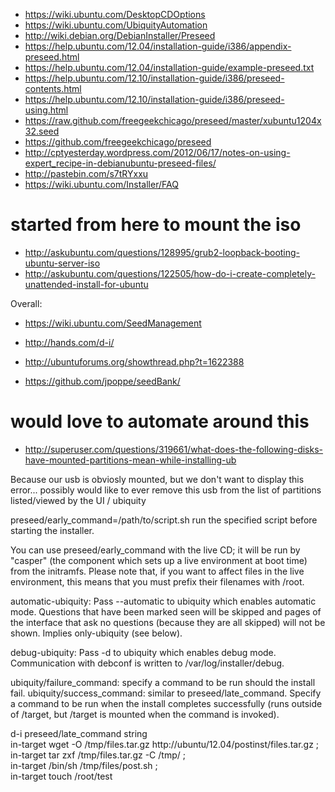 * https://wiki.ubuntu.com/DesktopCDOptions
* https://wiki.ubuntu.com/UbiquityAutomation
* http://wiki.debian.org/DebianInstaller/Preseed
* https://help.ubuntu.com/12.04/installation-guide/i386/appendix-preseed.html
* https://help.ubuntu.com/12.04/installation-guide/example-preseed.txt
* https://help.ubuntu.com/12.10/installation-guide/i386/preseed-contents.html
* https://help.ubuntu.com/12.10/installation-guide/i386/preseed-using.html
* https://raw.github.com/freegeekchicago/preseed/master/xubuntu1204x32.seed
* https://github.com/freegeekchicago/preseed
* http://cptyesterday.wordpress.com/2012/06/17/notes-on-using-expert_recipe-in-debianubuntu-preseed-files/
* http://pastebin.com/s7tRYxxu
* https://wiki.ubuntu.com/Installer/FAQ
# started from here to mount the iso
* http://askubuntu.com/questions/128995/grub2-loopback-booting-ubuntu-server-iso
* http://askubuntu.com/questions/122505/how-do-i-create-completely-unattended-install-for-ubuntu

Overall:
* https://wiki.ubuntu.com/SeedManagement
* http://hands.com/d-i/

* http://ubuntuforums.org/showthread.php?t=1622388


* https://github.com/jpoppe/seedBank/


# would love to automate around this
* http://superuser.com/questions/319661/what-does-the-following-disks-have-mounted-partitions-mean-while-installing-ub

Because our usb is obviosly mounted, but we don't want to display this error... possibly would like to ever remove this usb from the list of partitions listed/viewed by the UI / ubiquity


preseed/early_command=/path/to/script.sh  run the specified script before starting the installer. 

You can use preseed/early_command with the live CD; it will be run by "casper" (the component which sets up a live environment at boot time) from the initramfs. Please note that, if you want to affect files in the live environment, this means that you must prefix their filenames with /root.



automatic-ubiquity: Pass --automatic to ubiquity which enables automatic mode. Questions that have been marked seen will be skipped and pages of the interface that ask no questions (because they are all skipped) will not be shown. Implies only-ubiquity (see below).


debug-ubiquity: Pass -d to ubiquity which enables debug mode. Communication with debconf is written to /var/log/installer/debug.


ubiquity/failure_command: specify a command to be run should the install fail.
ubiquity/success_command: similar to preseed/late_command. Specify a command to be run when the install completes successfully (runs outside of /target, but /target is mounted when the command is invoked).



d-i preseed/late_command string \
in-target wget -O /tmp/files.tar.gz http://ubuntu/12.04/postinst/files.tar.gz ; \
in-target tar zxf /tmp/files.tar.gz -C /tmp/ ; \
in-target /bin/sh /tmp/files/post.sh ; \
in-target touch /root/test
